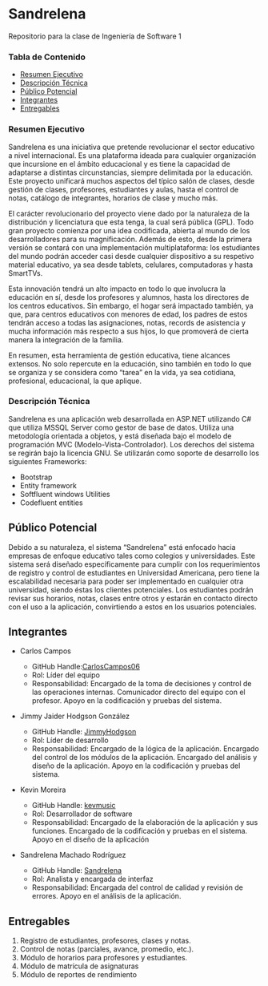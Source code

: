 # Sandrelena
Repositorio para la clase de Ingeniería de Software 1

### Tabla de Contenido

* [Resumen Ejecutivo](#resumen)
* [Descripción Técnica](#descripcion)
* [Público Potencial](#publico)
* [Integrantes](#integrantes)
* [Entregables](#entregables)

### <a name="resumen"></a>Resumen Ejecutivo

Sandrelena es una iniciativa que pretende revolucionar el sector educativo a nivel internacional. Es una plataforma ideada para cualquier organización que incursione en el ámbito educacional y es tiene la capacidad de adaptarse a distintas circunstancias, siempre delimitada por la educación. Este proyecto unificará muchos aspectos del típico salón de clases, desde gestión de clases, profesores, estudiantes y aulas, hasta el control de notas, catálogo de integrantes, horarios de clase y mucho más.

El carácter revolucionario del proyecto viene dado por la naturaleza de la distribución y licenciatura que esta tenga, la cual será pública (GPL). Todo gran proyecto comienza por una idea codificada, abierta al mundo de los desarrolladores para su magnificación. Además de esto, desde la primera versión se contará con una implementación multiplataforma: los estudiantes del mundo podrán acceder casi desde cualquier dispositivo a su respetivo material educativo, ya sea desde tablets, celulares, computadoras y hasta SmartTVs.

Esta innovación tendrá un alto impacto en todo lo que involucra la educación en sí, desde los profesores y alumnos, hasta los directores de los centros educativos. Sin embargo, el hogar será impactado también, ya que, para centros educativos con menores de edad, los padres de estos tendrán acceso a todas las asignaciones, notas, records de asistencia y mucha información más respecto a sus hijos, lo que promoverá de cierta manera la integración de la familia.

En resumen, esta herramienta de gestión educativa, tiene alcances extensos. No solo repercute en la educación, sino también en todo lo que se organiza y se considera como “tarea” en la vida, ya sea cotidiana, profesional, educacional, la que aplique.

### <a name="descripcion"></a>Descripción Técnica

Sandrelena es una aplicación web desarrollada en ASP.NET utilizando C# que utiliza MSSQL Server como gestor de base de datos. Utiliza una metodología orientada a objetos, y está diseñada bajo el modelo de programación MVC (Modelo-Vista-Controlador). Los derechos del sistema se regirán bajo la licencia GNU. Se utilizarán como soporte de desarrollo los siguientes Frameworks:
* Bootstrap
* Entity framework
* Softfluent windows Utilities
* Codefluent entities


## <a name="publico"></a>Público Potencial

Debido a su naturaleza, el sistema “Sandrelena” está enfocado hacia empresas de enfoque educativo tales como colegios y universidades. Este sistema será diseñado específicamente para cumplir con los requerimientos de registro y control de estudiantes en Universidad Americana, pero tiene la escalabilidad necesaria para poder ser implementado en cualquier otra universidad, siendo éstas los clientes potenciales. Los estudiantes podrán revisar sus horarios, notas, clases entre otros y estarán en contacto directo con el uso a la aplicación, convirtiendo a estos en los usuarios potenciales.

## Integrantes

* Carlos Campos
  * GitHub Handle:[CarlosCampos06](https://github.com/CarlosCampos06)
  * Rol: Líder del equipo
  * Responsabilidad: Encargado de la toma de decisiones y control de las operaciones internas. Comunicador directo del equipo con el profesor. Apoyo en la codificación y pruebas del sistema.
  
* Jimmy Jaider Hodgson González
  * GitHub Handle: [JimmyHodgson](https://github.com/JimmyHodgson)
  * Rol: Líder de desarrollo
  * Responsabilidad: Encargado de la lógica de la aplicación. Encargado del control de los módulos de la aplicación. Encargado del análisis y diseño de la aplicación. Apoyo en la codificación y pruebas del sistema.

* Kevin Moreira
  * GitHub Handle: [kevmusic](https://github.com/kevmusic)
  * Rol: Desarrollador de software
  * Responsabilidad: Encargado de la elaboración de la aplicación y sus funciones. Encargado de la codificación y pruebas en el sistema. Apoyo en el diseño de la aplicación
  
* Sandrelena Machado Rodríguez
  * GitHub Handle: [Sandrelena](https://github.com/Sandrelena)
  * Rol: Analista y encargada de interfaz
  * Responsabilidad: Encargada del control de calidad y revisión de errores. Apoyo en el análisis de la aplicación.


## Entregables

1. Registro de estudiantes, profesores, clases y notas.
2. Control de notas (parciales, avance, promedio, etc.).
3. Módulo de horarios para profesores y estudiantes.
4. Módulo de matrícula de asignaturas
5. Módulo de reportes de rendimiento
